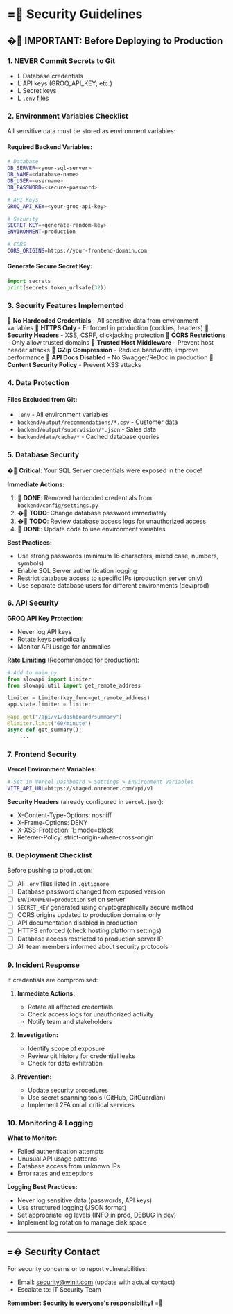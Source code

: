 # = Security Guidelines

## � IMPORTANT: Before Deploying to Production

### 1. **NEVER Commit Secrets to Git**
- L Database credentials
- L API keys (GROQ_API_KEY, etc.)
- L Secret keys
- L `.env` files

### 2. **Environment Variables Checklist**

All sensitive data must be stored as environment variables:

#### Required Backend Variables:
```bash
# Database
DB_SERVER=<your-sql-server>
DB_NAME=<database-name>
DB_USER=<username>
DB_PASSWORD=<secure-password>

# API Keys
GROQ_API_KEY=<your-groq-api-key>

# Security
SECRET_KEY=<generate-random-key>
ENVIRONMENT=production

# CORS
CORS_ORIGINS=https://your-frontend-domain.com
```

#### Generate Secure Secret Key:
```python
import secrets
print(secrets.token_urlsafe(32))
```

### 3. **Security Features Implemented**

 **No Hardcoded Credentials** - All sensitive data from environment variables
 **HTTPS Only** - Enforced in production (cookies, headers)
 **Security Headers** - XSS, CSRF, clickjacking protection
 **CORS Restrictions** - Only allow trusted domains
 **Trusted Host Middleware** - Prevent host header attacks
 **GZip Compression** - Reduce bandwidth, improve performance
 **API Docs Disabled** - No Swagger/ReDoc in production
 **Content Security Policy** - Prevent XSS attacks

### 4. **Data Protection**

#### Files Excluded from Git:
- `.env` - All environment variables
- `backend/output/recommendations/*.csv` - Customer data
- `backend/output/supervision/*.json` - Sales data
- `backend/data/cache/*` - Cached database queries

### 5. **Database Security**

� **Critical**: Your SQL Server credentials were exposed in the code!

**Immediate Actions:**
1.  **DONE**: Removed hardcoded credentials from `backend/config/settings.py`
2. � **TODO**: Change database password immediately
3. � **TODO**: Review database access logs for unauthorized access
4.  **DONE**: Update code to use environment variables

**Best Practices:**
- Use strong passwords (minimum 16 characters, mixed case, numbers, symbols)
- Enable SQL Server authentication logging
- Restrict database access to specific IPs (production server only)
- Use separate database users for different environments (dev/prod)

### 6. **API Security**

**GROQ API Key Protection:**
- Never log API keys
- Rotate keys periodically
- Monitor API usage for anomalies

**Rate Limiting** (Recommended for production):
```python
# Add to main.py
from slowapi import Limiter
from slowapi.util import get_remote_address

limiter = Limiter(key_func=get_remote_address)
app.state.limiter = limiter

@app.get("/api/v1/dashboard/summary")
@limiter.limit("60/minute")
async def get_summary():
    ...
```

### 7. **Frontend Security**

**Vercel Environment Variables:**
```bash
# Set in Vercel Dashboard > Settings > Environment Variables
VITE_API_URL=https://staged.onrender.com/api/v1
```

**Security Headers** (already configured in `vercel.json`):
- X-Content-Type-Options: nosniff
- X-Frame-Options: DENY
- X-XSS-Protection: 1; mode=block
- Referrer-Policy: strict-origin-when-cross-origin

### 8. **Deployment Checklist**

Before pushing to production:

- [ ] All `.env` files listed in `.gitignore`
- [ ] Database password changed from exposed version
- [ ] `ENVIRONMENT=production` set on server
- [ ] `SECRET_KEY` generated using cryptographically secure method
- [ ] CORS origins updated to production domains only
- [ ] API documentation disabled in production
- [ ] HTTPS enforced (check hosting platform settings)
- [ ] Database access restricted to production server IP
- [ ] All team members informed about security protocols

### 9. **Incident Response**

If credentials are compromised:

1. **Immediate Actions:**
   - Rotate all affected credentials
   - Check access logs for unauthorized activity
   - Notify team and stakeholders

2. **Investigation:**
   - Identify scope of exposure
   - Review git history for credential leaks
   - Check for data exfiltration

3. **Prevention:**
   - Update security procedures
   - Use secret scanning tools (GitHub, GitGuardian)
   - Implement 2FA on all critical services

### 10. **Monitoring & Logging**

**What to Monitor:**
- Failed authentication attempts
- Unusual API usage patterns
- Database access from unknown IPs
- Error rates and exceptions

**Logging Best Practices:**
- Never log sensitive data (passwords, API keys)
- Use structured logging (JSON format)
- Set appropriate log levels (INFO in prod, DEBUG in dev)
- Implement log rotation to manage disk space

---

## =� Security Contact

For security concerns or to report vulnerabilities:
- Email: security@winit.com (update with actual contact)
- Escalate to: IT Security Team

**Remember: Security is everyone's responsibility!** =
